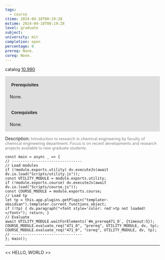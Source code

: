 ```yaml
---
tags:
  - course
ctime: 2024-04-18T00:19:28
mstime: 2024-04-18T00:19:28
level: graduate
subject: 
university: mit
completion: open
percentage: 0
prereq: None.
coreq: None.
---
```


catalog [10.990](http://student.mit.edu/catalog/m10b.html#10.990)

<span style="display: block; padding: 15px; background-color: rgb(100, 100, 100, 0.2);"><font id="m_prereq471_0" style="display: block; font-family: Arial, sans-serif; font-weight: bold; padding: 5px">Prerequisites</font><br><span id="prereq471_0">None.</span></span>
<span style="display: block; padding: 15px; background-color: rgb(100, 100, 100, 0.2);"><font id="m_coreq471_0" style="display: block; font-family: Arial, sans-serif; font-weight: bold; padding: 5px">Corequisites</font><br><span id="coreq471_0">None.</span></span>

<font style="">Description:</font>
<font style="color: grey; font-size: 0.8rem;">Introduction to research in chemical engineering by faculty of chemical engineering department. Focus is on recent developments and research projects available to new graduate students.</font>

```dataviewjs
const main = async _ => {
// --------------------------------
// Load modules
if (!module.exports.utility) dv.executeJs(await dv.io.load("Scripts/utility.js"));
const UTILITY_MODULE = module.exports.utility;
if (!module.exports.course) dv.executeJs(await dv.io.load("Scripts/course.js"));
const COURSE_MODULE = module.exports.course;
// Load tp
let tp = this.app.plugins.getPlugin("templater-obsidian").templater.current_functions_object;
if (!tp) { dv.paragraph("<font style='color: red'>tp not loaded!</font>"); return; }
// Evaluate
await UTILITY_MODULE.waitForElements(`#m_prereq471_0`, {timeout:5});
COURSE_MODULE.evaluate_req("471_0", "prereq", UTILITY_MODULE, dv, tp);
COURSE_MODULE.evaluate_req("471_0", "coreq", UTILITY_MODULE, dv, tp);
// --------------------------------
}; main();
```

---

<< HELLO, WORLD >>
